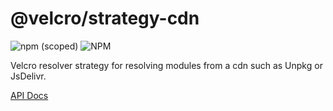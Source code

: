 # @velcro/strategy-cdn

![npm (scoped)](https://img.shields.io/npm/v/@velcro/strategy-cdn?style=flat-square)
![NPM](https://img.shields.io/npm/l/@velcro/strategy-cdn?style=flat-square)

Velcro resolver strategy for resolving modules from a cdn such as Unpkg or JsDelivr.

[API Docs](https://github.com/ggoodman/velcro/tree/v0.53.0/docs/strategy-cdn.md)
